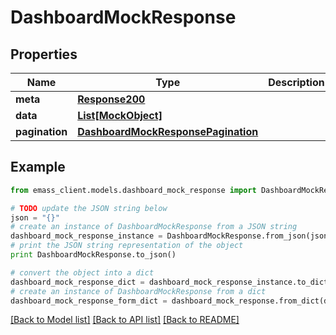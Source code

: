 # DashboardMockResponse


## Properties
Name | Type | Description | Notes
------------ | ------------- | ------------- | -------------
**meta** | [**Response200**](Response200.md) |  | [optional] 
**data** | [**List[MockObject]**](MockObject.md) |  | [optional] 
**pagination** | [**DashboardMockResponsePagination**](DashboardMockResponsePagination.md) |  | [optional] 

## Example

```python
from emass_client.models.dashboard_mock_response import DashboardMockResponse

# TODO update the JSON string below
json = "{}"
# create an instance of DashboardMockResponse from a JSON string
dashboard_mock_response_instance = DashboardMockResponse.from_json(json)
# print the JSON string representation of the object
print DashboardMockResponse.to_json()

# convert the object into a dict
dashboard_mock_response_dict = dashboard_mock_response_instance.to_dict()
# create an instance of DashboardMockResponse from a dict
dashboard_mock_response_form_dict = dashboard_mock_response.from_dict(dashboard_mock_response_dict)
```
[[Back to Model list]](../README.md#documentation-for-models) [[Back to API list]](../README.md#documentation-for-api-endpoints) [[Back to README]](../README.md)


